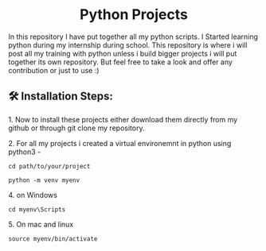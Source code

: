 <h1 align="center" id="title">Python Projects</h1>

<p id="description">In this repository I have put together all my python scripts. I Started learning python during my internship during school. This repository is where i will post all my training with python unless i build bigger projects i will put together its own repository. But feel free to take a look and offer any contribution or just to use :)</p>

<h2>🛠️ Installation Steps:</h2>

<p>1. Now to install these projects either download them directly from my github or through git clone my repository.</p>

<p>2. For all my projects i created a virtual environemnt in python using python3 -</p>

```
cd path/to/your/project
```

```
python -m venv myenv
```

<p>4. on Windows</p>

```
cd myenv\Scripts
```

<p>5. On mac and linux</p>

```
source myenv/bin/activate
```
